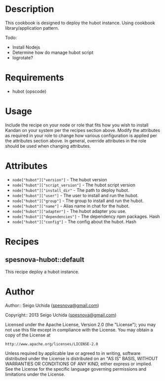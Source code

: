 # Description
This cookbook is designed to deploy the hubot instance.
Using cookbook library/application pattern.

Todo:

* Install Nodejs
* Determine how do manage hubot script
* logrotate?

# Requirements

* hubot (opscode)

# Usage
Include the recipe on your node or role that fits how you wish to install Kandan on your system per the recipes section above. Modify the attributes as required in your role to change how various configuration is applied per the attributes section above. In general, override attributes in the role should be used when changing attributes.

# Attributes

* `node["hubot"]["version"]` - The hubot version
* `node["hubot"]["script_version"]` - The hubot script version
* `node["hubot"]["install_dir"` - The path to deploy hubot.
* `node["hubot"]["user"]` - The user to install and run the hubot.
* `node["hubot"]["group"]` - The group to install and run the hubot.
* `node["hubot"]["name"]` - Alias name in chat for the hubot.
* `node["hubot"]["adapter"]` - The hubot adapter you use.
* `node["hubot"]["dependencies"]` - The dependency npm packages. Hash
* `node["hubot"]["config"]` - The config about the hubot. Hash

# Recipes
## spesnova-hubot::default
This recipe deploy a hubot instance.

# Author

Author:: Seigo Uchida (<spesnova@gmail.com>)

Copyright:: 2013 Seigo Uchida (<spesnova@gmail.com>)

Licensed under the Apache License, Version 2.0 (the "License"); you may not use this file except in compliance with the License. You may obtain a copy of the License at

```
http://www.apache.org/licenses/LICENSE-2.0
```

Unless required by applicable law or agreed to in writing, software distributed under the License is distributed on an "AS IS" BASIS, WITHOUT WARRANTIES OR CONDITIONS OF ANY KIND, either express or implied. See the License for the specific language governing permissions and limitations under the License.
